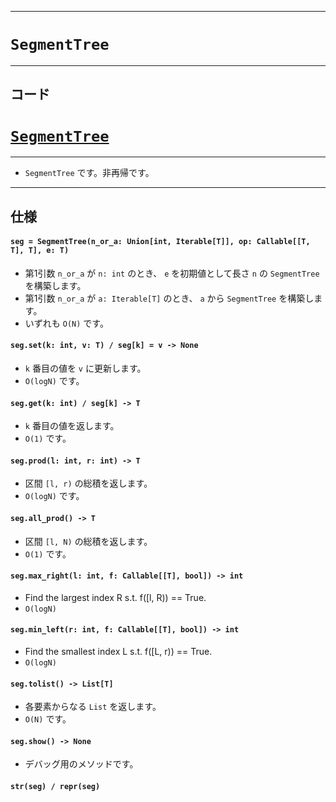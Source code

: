 _____

# `SegmentTree`

_____

## コード

# [`SegmentTree`](https://github.com/titanium-22/Library_py/blob/main/DataStructures/SegmentTree/SegmentTree.py)

_____

- `SegmentTree` です。非再帰です。

_____

## 仕様

#### `seg = SegmentTree(n_or_a: Union[int, Iterable[T]], op: Callable[[T, T], T], e: T)`  
- 第1引数 `n_or_a` が `n: int` のとき、 `e` を初期値として長さ `n` の `SegmentTree` を構築します。  
- 第1引数 `n_or_a` が `a: Iterable[T]` のとき、 `a` から `SegmentTree` を構築します。  
- いずれも `O(N)` です。

#### `seg.set(k: int, v: T) / seg[k] = v -> None`
- `k` 番目の値を `v` に更新します。
- `O(logN)` です。

#### `seg.get(k: int) / seg[k] -> T`  
- `k` 番目の値を返します。 
- `O(1)` です。

#### `seg.prod(l: int, r: int) -> T`  
- 区間 `[l, r)` の総積を返します。
- `O(logN)` です。

#### `seg.all_prod() -> T`  
- 区間 `[l, N)` の総積を返します。
- `O(1)` です。

#### `seg.max_right(l: int, f: Callable[[T], bool]) -> int`  
- Find the largest index R s.t. f([l, R)) == True.
- `O(logN)`

#### `seg.min_left(r: int, f: Callable[[T], bool]) -> int`  
- Find the smallest index L s.t. f([L, r)) == True.
- `O(logN)`

#### `seg.tolist() -> List[T]`
- 各要素からなる `List` を返します。
- `O(N)` です。

#### `seg.show() -> None`
- デバッグ用のメソッドです。

#### `str(seg) / repr(seg)`

